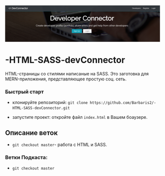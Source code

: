 ![](https://github.com/Barbaris2/-HTML-SASS-devConnector/blob/master/images/DevConnector.png)

# -HTML-SASS-devConnector

HTML-страницы со стилями написаные на SASS. Это заготовка для MERN-приложения, представляющее простую соц. сеть.

### Быстрый старт

- клонируйте репозиторий: `git clone https://github.com/Barbaris2/-HTML-SASS-devConnector.git`

- запустите проект: откройте файл `index.html` в Вашем боаузере.

## Описание веток

- `git checkout master`- работа с HTML и SASS.

### Ветки Подкаста:

- `git checkout master`
